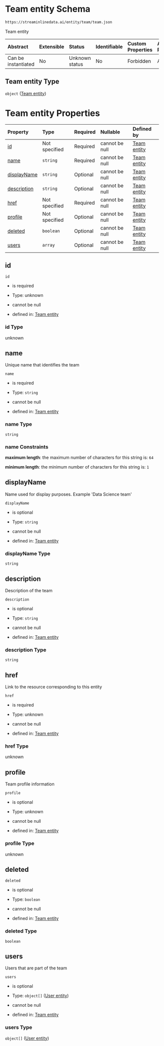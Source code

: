 # Team entity Schema

```txt
https://streaminlinedata.ai/entity/team/team.json
```

Team entity

| Abstract            | Extensible | Status         | Identifiable | Custom Properties | Additional Properties | Access Restrictions | Defined In                                                 |
| :------------------ | :--------- | :------------- | :----------- | :---------------- | :-------------------- | :------------------ | :--------------------------------------------------------- |
| Can be instantiated | No         | Unknown status | No           | Forbidden         | Allowed               | none                | [team.json](../out/teams/team.json "open original schema") |

## Team entity Type

`object` ([Team entity](team.md))

# Team entity Properties

| Property                    | Type          | Required | Nullable       | Defined by                                                                                                                |
| :-------------------------- | :------------ | :------- | :------------- | :------------------------------------------------------------------------------------------------------------------------ |
| [id](#id)                   | Not specified | Required | cannot be null | [Team entity](team-properties-id.md "https://streaminlinedata.ai/entity/team/team.json#/properties/id")                   |
| [name](#name)               | `string`      | Required | cannot be null | [Team entity](team-properties-name.md "https://streaminlinedata.ai/entity/team/team.json#/properties/name")               |
| [displayName](#displayname) | `string`      | Optional | cannot be null | [Team entity](team-properties-displayname.md "https://streaminlinedata.ai/entity/team/team.json#/properties/displayName") |
| [description](#description) | `string`      | Optional | cannot be null | [Team entity](team-properties-description.md "https://streaminlinedata.ai/entity/team/team.json#/properties/description") |
| [href](#href)               | Not specified | Required | cannot be null | [Team entity](team-properties-href.md "https://streaminlinedata.ai/entity/team/team.json#/properties/href")               |
| [profile](#profile)         | Not specified | Optional | cannot be null | [Team entity](team-properties-profile.md "https://streaminlinedata.ai/entity/team/team.json#/properties/profile")         |
| [deleted](#deleted)         | `boolean`     | Optional | cannot be null | [Team entity](team-properties-deleted.md "https://streaminlinedata.ai/entity/team/team.json#/properties/deleted")         |
| [users](#users)             | `array`       | Optional | cannot be null | [Team entity](team-properties-users.md "https://streaminlinedata.ai/entity/team/team.json#/properties/users")             |

## id



`id`

*   is required

*   Type: unknown

*   cannot be null

*   defined in: [Team entity](team-properties-id.md "https://streaminlinedata.ai/entity/team/team.json#/properties/id")

### id Type

unknown

## name

Unique name that identifies the team

`name`

*   is required

*   Type: `string`

*   cannot be null

*   defined in: [Team entity](team-properties-name.md "https://streaminlinedata.ai/entity/team/team.json#/properties/name")

### name Type

`string`

### name Constraints

**maximum length**: the maximum number of characters for this string is: `64`

**minimum length**: the minimum number of characters for this string is: `1`

## displayName

Name used for display purposes. Example 'Data Science team'

`displayName`

*   is optional

*   Type: `string`

*   cannot be null

*   defined in: [Team entity](team-properties-displayname.md "https://streaminlinedata.ai/entity/team/team.json#/properties/displayName")

### displayName Type

`string`

## description

Description of the team

`description`

*   is optional

*   Type: `string`

*   cannot be null

*   defined in: [Team entity](team-properties-description.md "https://streaminlinedata.ai/entity/team/team.json#/properties/description")

### description Type

`string`

## href

Link to the resource corresponding to this entity

`href`

*   is required

*   Type: unknown

*   cannot be null

*   defined in: [Team entity](team-properties-href.md "https://streaminlinedata.ai/entity/team/team.json#/properties/href")

### href Type

unknown

## profile

Team profile information

`profile`

*   is optional

*   Type: unknown

*   cannot be null

*   defined in: [Team entity](team-properties-profile.md "https://streaminlinedata.ai/entity/team/team.json#/properties/profile")

### profile Type

unknown

## deleted



`deleted`

*   is optional

*   Type: `boolean`

*   cannot be null

*   defined in: [Team entity](team-properties-deleted.md "https://streaminlinedata.ai/entity/team/team.json#/properties/deleted")

### deleted Type

`boolean`

## users

Users that are part of the team

`users`

*   is optional

*   Type: `object[]` ([User entity](user.md))

*   cannot be null

*   defined in: [Team entity](team-properties-users.md "https://streaminlinedata.ai/entity/team/team.json#/properties/users")

### users Type

`object[]` ([User entity](user.md))
